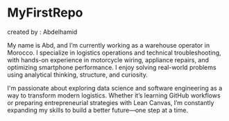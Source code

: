 # MyFirstRepo
created by : Abdelhamid

My name is Abd, and I’m currently working as a warehouse operator in Morocco. I specialize in logistics operations and technical troubleshooting, with hands-on experience in motorcycle wiring, appliance repairs, and optimizing smartphone performance. I enjoy solving real-world problems using analytical thinking, structure, and curiosity.

I'm passionate about exploring data science and software engineering as a way to transform modern logistics. Whether it’s learning GitHub workflows or preparing entrepreneurial strategies with Lean Canvas, I’m constantly expanding my skills to build a better future—one step at a time.
